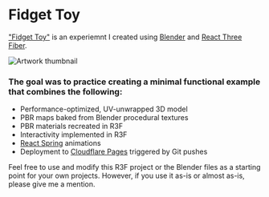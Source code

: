 # Fidget Toy

["Fidget Toy"](https://webart-fidget-toy.bespokecube.com/) is an experiemnt I created using [Blender](https://www.blender.org/) and [React Three Fiber](https://r3f.docs.pmnd.rs/getting-started/introduction).

![Artwork thumbnail](https://webart-fidget-toy.bespokecube.com/webart-fidget-toy_thumbnail.jpg)

### The goal was to practice creating a minimal functional example that combines the following:

- Performance-optimized, UV-unwrapped 3D model
- PBR maps baked from Blender procedural textures
- PBR materials recreated in R3F
- Interactivity implemented in R3F
- [React Spring](https://react-spring.dev/docs/guides/react-three-fiber) animations
- Deployment to [Cloudflare Pages](https://pages.cloudflare.com/) triggered by Git pushes

Feel free to use and modify this R3F project or the Blender files as a starting point for your own projects. However, if you use it as-is or almost as-is, please give me a mention.
